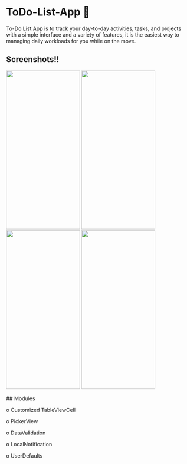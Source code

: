 # ToDo-List-App 📱 

To-Do List App is to track your day-to-day activities, tasks, and projects with a simple interface and a variety of features, it is the easiest way to managing daily workloads for you while on the move.

## Screenshots!!

<p float="left">
<img src="https://user-images.githubusercontent.com/88550114/168573030-bd76193d-8552-4c94-aca8-e2f82d14a4c6.png" width="200" height="430" />
<img src="https://user-images.githubusercontent.com/88550114/168573212-f5f3b891-be64-4f40-91ac-3c32c8906d10.png" width="200" height="430" />
<img src="https://user-images.githubusercontent.com/88550114/168573244-56f3e38d-b5a8-4f43-b3ac-dfa8be2ba51c.png" width="200" height="430" />
<img src="https://user-images.githubusercontent.com/88550114/168573272-eeb7c368-757c-4899-8148-f936118195a5.png" width="200" height="430" />
</p>
## Modules

o	Customized TableViewCell

o	PickerView

o	DataValidation

o	LocalNotification

o	UserDefaults
